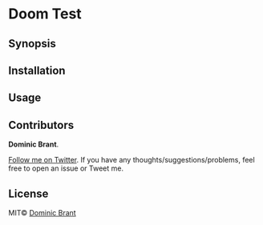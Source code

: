 # Doom Test

## Synopsis

## Installation

## Usage

## Contributors
**Dominic Brant**.

[Follow me on Twitter](https://twitter.com/dombrant). If you have any thoughts/suggestions/problems, feel free to open an issue or Tweet me.

## License
MIT© [Dominic Brant](https://dombrant.com)